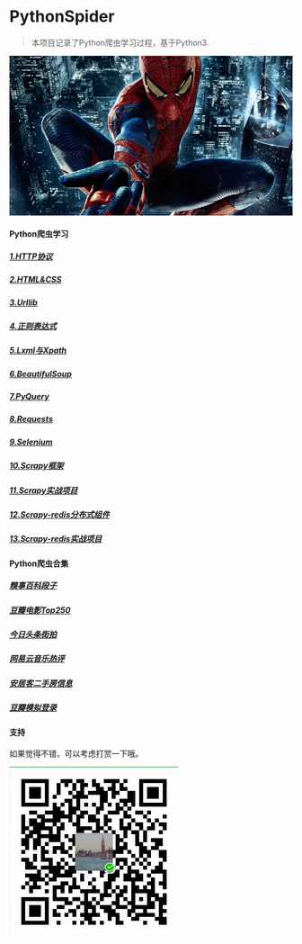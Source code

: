 # PythonSpider
>本项目记录了Python爬虫学习过程，基于Python3.

![](/Images/spider-man.jpg)
#### Python爬虫学习
##### [1.HTTP协议]()
##### [2.HTML&CSS]()
##### [3.Urllib]()
##### [4.正则表达式]()
##### [5.Lxml与Xpath]()
##### [6.BeautifulSoup]()
##### [7.PyQuery]()
##### [8.Requests]()
##### [9.Selenium]()
##### [10.Scrapy框架]()
##### [11.Scrapy实战项目]()
##### [12.Scrapy-redis分布式组件]()
##### [13.Scrapy-redis实战项目]()

#### Python爬虫合集
##### [糗事百科段子](https://github.com/viljw/PythonSpider/tree/master/%E7%88%AC%E8%99%AB%E9%A1%B9%E7%9B%AE%E6%BA%90%E7%A0%81/1.%E7%B3%97%E4%BA%8B%E7%99%BE%E7%A7%91)
##### [豆瓣电影Top250](https://github.com/viljw/PythonSpider/tree/master/%E7%88%AC%E8%99%AB%E9%A1%B9%E7%9B%AE%E6%BA%90%E7%A0%81/2.%E8%B1%86%E7%93%A3%E7%94%B5%E5%BD%B1Top250)
##### [今日头条街拍](https://github.com/viljw/PythonSpider/tree/master/%E7%88%AC%E8%99%AB%E9%A1%B9%E7%9B%AE%E6%BA%90%E7%A0%81/3.%E4%BB%8A%E6%97%A5%E5%A4%B4%E6%9D%A1%E8%A1%97%E6%8B%8D)
##### [网易云音乐热评](https://github.com/viljw/PythonSpider/tree/master/%E7%88%AC%E8%99%AB%E9%A1%B9%E7%9B%AE%E6%BA%90%E7%A0%81/4.%E7%BD%91%E6%98%93%E4%BA%91%E9%9F%B3%E4%B9%90%E7%83%AD%E8%AF%84)
##### [安居客二手房信息](https://github.com/viljw/PythonSpider/tree/master/%E7%88%AC%E8%99%AB%E9%A1%B9%E7%9B%AE%E6%BA%90%E7%A0%81/5.%E5%AE%89%E5%B1%85%E5%AE%A2%E4%BA%8C%E6%89%8B%E6%88%BF%E4%BF%A1%E6%81%AF)
##### [豆瓣模拟登录](https://github.com/viljw/PythonSpider/tree/master/%E7%88%AC%E8%99%AB%E9%A1%B9%E7%9B%AE%E6%BA%90%E7%A0%81/6.%E8%B1%86%E7%93%A3%E6%A8%A1%E6%8B%9F%E7%99%BB%E5%BD%95)

#### 支持
如果觉得不错，可以考虑打赏一下哦。

![weixin](/Images/weixin.jpg)



